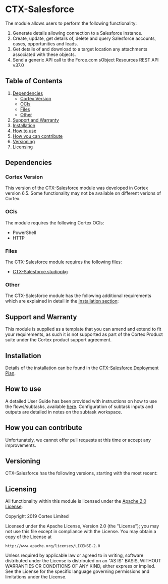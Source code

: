 # CTX-Salesforce

The module allows users to perform the following functionality:
1) Generate details allowing connection to a Salesforce instance.
2) Create, update, get details of, delete and query Salesforce accounts, cases, opportunities and leads.
3) Get details of and download to a target location any attachments associated with these objects.
4) Send a generic API call to the Force.com sObject Resources REST API v37.0

## Table of Contents
1) [Dependencies](#dependencies)
    * [Cortex Version](#cortex-version)
    * [OCIs](#ocis)
    * [Files](#files)
    * [Other](#other)   
1) [Support and Warranty](#support-and-warranty)
2) [Installation](#installation)
3) [How to use](#how-to-use)
4) [How you can contribute](#how-you-can-contribute)
5) [Versioning](#versioning)
6) [Licensing](#licensing)


## Dependencies
### Cortex Version
This version of the CTX-Salesforce module was developed in Cortex version 6.5. Some functionality may not be available on different verions of Cortex.

### OCIs
The  module requires the following Cortex OCIs:
* PowerShell
* HTTP

### Files
The CTX-Salesforce module requires the following files:
* [CTX-Salesforce.studiopkg](https://github.com/CortexIntelligentAutomation/CTX-Salesforce/releases/download/v1.0/CTX-Salesforce.studiopkg)

### Other
The CTX-Salesforce module has the following additional requirements which are explained in detail in the [Installation section](#Installation):<Other Requirements>

## Support and Warranty 
This module is supplied as a template that you can amend and extend to fit your requirements, as such it is not supported as part of the Cortex Product suite under the Cortex product support agreement.

## Installation
Details of the installation can be found in the [CTX-Salesforce Deployment Plan](https://github.com/CortexIntelligentAutomation/CTX-Salesforce/blob/master/CTX-Salesforce%20-%20Deployment%20Plan.pdf).
## How to use
A detailed User Guide has been provided with instructions on how to use the flows/subtasks, available [here](https://github.com/CortexIntelligentAutomation/CTX-Salesforce/blob/master/CTX-Salesforce%20-%20User%20Guide.pdf). Configuration of subtask inputs and outputs are detailed in notes on the subtask workspace.

## How you can contribute
Unfortunately, we cannot offer pull requests at this time or accept any improvements.

## Versioning
CTX-Salesforce has the following versions, starting with the most recent:<Module Version History>

## Licensing
All functionality within this module is licensed under the [Apache 2.0 License](https://www.apache.org/licenses/LICENSE-2.0).

Copyright 2019 Cortex Limited

Licensed under the Apache License, Version 2.0 (the "License");
you may not use this file except in compliance with the License.
You may obtain a copy of the License at

    http://www.apache.org/licenses/LICENSE-2.0

Unless required by applicable law or agreed to in writing, software
distributed under the License is distributed on an "AS IS" BASIS,
WITHOUT WARRANTIES OR CONDITIONS OF ANY KIND, either express or implied.
See the License for the specific language governing permissions and
limitations under the License.



